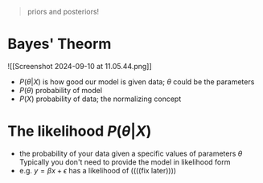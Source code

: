 > priors and posteriors! 

# Bayes' Theorm 
![[Screenshot 2024-09-10 at 11.05.44.png]]
- $P(\theta|X)$ is how good our model is given data; $\theta$ could be the parameters 
- $P(\theta)$ probability of model 
- $P(X)$ probability of data; the normalizing concept
# The likelihood $P(\theta|X)$ 
- the probability of your data given a specific values of parameters $\theta$
Typically you don't need to provide the model in likelihood form 
- e.g. $y = \beta x + \epsilon$ has a likelihood of ((((fix later))))

